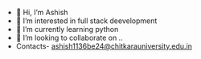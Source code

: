 - 👋 Hi, I’m Ashish
- 👀 I’m interested in full stack deevelopment
- 🌱 I’m currently learning python
- 💞️ I’m looking to collaborate on ..
- Contacts- ashish1136be24@chitkarauniversity.edu.in

<!---
Ashish270405/Ashish270405 is a ✨ special ✨ repository because its `README.md` (this file) appears on your GitHub profile.
You can click the Preview link to take a look at your changes.
--->
